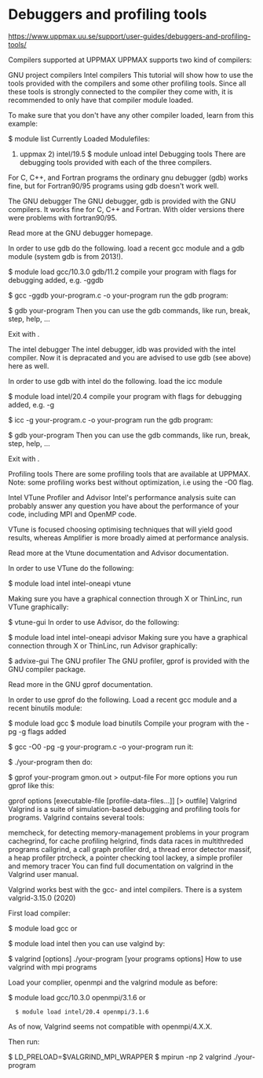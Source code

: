 # Debuggers and profiling tools
https://www.uppmax.uu.se/support/user-guides/debuggers-and-profiling-tools/

Compilers supported at UPPMAX
UPPMAX supports two kind of compilers:

GNU project compilers
Intel compilers
This tutorial will show how to use the tools provided with the compilers and some other profiling tools. Since all these tools is strongly connected to the compiler they come with, it is recommended to only have that compiler module loaded.

To make sure that you don't have any other compiler loaded, learn from this example:

$ module list
Currently Loaded Modulefiles:
  1)  uppmax    2) intel/19.5
$ module unload intel
Debugging tools
There are debugging tools provided with each of the three compilers.

For C, C++, and Fortran programs the ordinary gnu debugger (gdb) works fine, but for Fortran90/95 programs using gdb doesn't work well. 

The GNU debugger
The GNU debugger, gdb is provided with the GNU compilers. It works fine for C, C++ and Fortran. With older versions there were problems with fortran90/95.

Read more at the GNU debugger homepage.

In order to use gdb do the following.
load a recent gcc module and a gdb module (system gdb is from 2013!). 

$ module load gcc/10.3.0 gdb/11.2
compile your program with flags for debugging added, e.g. -ggdb

$ gcc -ggdb your-program.c -o your-program
run the gdb program:

$ gdb your-program
Then you can use the gdb commands, like run, break, step, help, ...

Exit with <Ctrl-D>.

The intel debugger
The intel debugger, idb was provided with the intel compiler. Now it is depracated and you are advised to use gdb (see above) here as well. 

In order to use gdb with intel do the following.
load the icc module

$ module load intel/20.4
compile your program with flags for debugging added, e.g. -g

$ icc -g your-program.c -o your-program
run the gdb program:

$ gdb your-program
Then you can use the gdb commands, like run, break, step, help, ...

Exit with <Ctrl-D>.

Profiling tools
There are some profiling tools that are available at UPPMAX. Note: some profiling works best without optimization, i.e using the -O0 flag.

Intel VTune Profiler and Advisor
Intel's performance analysis suite can probably answer any question you have about the performance of your code, including MPI and OpenMP code.

VTune is focused choosing optimising techniques that will yield good results, whereas Amplifier is more broadly aimed at performance analysis.

Read more at the Vtune documentation and Advisor documentation.

In order to use VTune do the following:

$ module load intel intel-oneapi vtune

Making sure you have a graphical connection through X or ThinLinc, run VTune graphically:

$ vtune-gui
In order to use Advisor, do the following:

$ module load intel intel-oneapi advisor
Making sure you have a graphical connection through X or ThinLinc, run Advisor graphically:

$ advixe-gui
The GNU profiler
The GNU profiler, gprof is provided with the GNU compiler package.

Read more in the GNU gprof documentation.

In order to use gprof do the following.
Load a recent gcc module and a recent binutils module:

$ module load gcc
$ module load binutils
Compile your program with the -pg -g flags added

$ gcc -O0 -pg -g your-program.c -o your-program
run it:

$ ./your-program
then do:

$ gprof your-program gmon.out > output-file
For more options you run gprof like this:

gprof options [executable-file [profile-data-files…]] [> outfile]
Valgrind
Valgrind is a suite of simulation-based debugging and profiling tools for programs.
Valgrind contains several tools:

memcheck, for detecting memory-management problems in your program
cachegrind, for cache profiling
helgrind, finds data races in multithreded programs
callgrind, a call graph profiler
drd, a thread error detector
massif, a heap profiler
ptrcheck, a pointer checking tool
lackey, a simple profiler and memory tracer
You can find full documentation on valgrind in the Valgrind user manual. 

Valgrind works best with the gcc- and intel compilers. There is a system valgrid-3.15.0 (2020)

First load compiler:

$ module load gcc 
or

$ module load intel 
then you can use valgind by:

$ valgrind [options] ./your-program [your programs options]
How to use valgrind with mpi programs

Load your complier, openmpi and the valgrind module as before:


$ module load gcc/10.3.0 openmpi/3.1.6
or 

      $ module load intel/20.4 openmpi/3.1.6
As of now, Valgrind seems not compatible with openmpi/4.X.X.

Then run:

$ LD_PRELOAD=$VALGRIND_MPI_WRAPPER
$ mpirun -np 2 valgrind ./your-program
